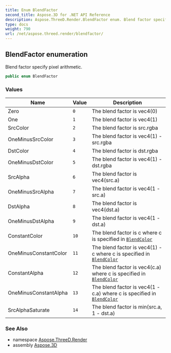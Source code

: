 ```yaml
---
title: Enum BlendFactor
second_title: Aspose.3D for .NET API Reference
description: Aspose.ThreeD.Render.BlendFactor enum. Blend factor specify pixel arithmetic
type: docs
weight: 790
url: /net/aspose.threed.render/blendfactor/
---
```

## BlendFactor enumeration

Blend factor specify pixel arithmetic.

```csharp
public enum BlendFactor
```

### Values

| Name | Value | Description |
| --- | --- | --- |
| Zero | `0` | The blend factor is vec4(0) |
| One | `1` | The blend factor is vec4(1) |
| SrcColor | `2` | The blend factor is src.rgba |
| OneMinusSrcColor | `3` | The blend factor is vec4(1) - src.rgba |
| DstColor | `4` | The blend factor is dst.rgba |
| OneMinusDstColor | `5` | The blend factor is vec4(1) - dst.rgba |
| SrcAlpha | `6` | The blend factor is vec4(src.a) |
| OneMinusSrcAlpha | `7` | The blend factor is vec4(1 - src.a) |
| DstAlpha | `8` | The blend factor is vec4(dst.a) |
| OneMinusDstAlpha | `9` | The blend factor is vec4(1 - dst.a) |
| ConstantColor | `10` | The blend factor is c where c is specified in [`BlendColor`](../renderstate/blendcolor/) |
| OneMinusConstantColor | `11` | The blend factor is vec4(1) - c where c is specified in [`BlendColor`](../renderstate/blendcolor/) |
| ConstantAlpha | `12` | The blend factor is vec4(c.a) where c is specified in [`BlendColor`](../renderstate/blendcolor/) |
| OneMinusConstantAlpha | `13` | The blend factor is vec4(1 - c.a) where c is specified in [`BlendColor`](../renderstate/blendcolor/) |
| SrcAlphaSaturate | `14` | The blend factor is min(src.a, 1 - dst.a) |

### See Also

* namespace [Aspose.ThreeD.Render](../../aspose.threed.render/)
* assembly [Aspose.3D](../../)


